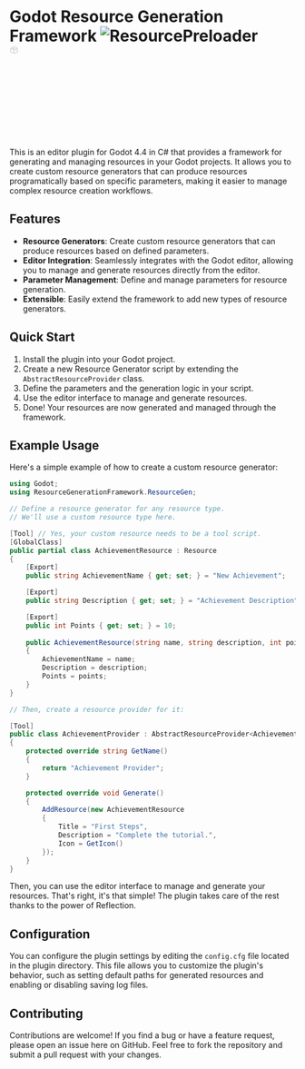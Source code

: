 ﻿# Godot Resource Generation Framework ![ResourcePreloader](https://github.com/user-attachments/assets/54f3f20f-8e43-4b2c-b703-b1017865b290)<svg xmlns="http://www.w3.org/2000/svg" width="160" height="160"><path fill="#e0e0e0" d="M1.553 4.104A1 1 0 0 0 1 4.998v6a1 1 0 0 0 .553.895l6 3a1 1 0 0 0 .894 0l6-3a1 1 0 0 0 .553-.895v-6a1 1 0 0 0-.553-.894l-6-3a1 1 0 0 0-.894 0zM8 3.119 11.764 5l-1.381.692-3.764-1.883L8 3.119zm-5 3.5 4 2v3.764l-4-2zm10 0v3.764l-4 2V8.619z"/></svg>

This is an editor plugin for Godot 4.4 in C# that provides a framework 
for generating and managing resources in your Godot projects. 
It allows you to create custom resource generators that can produce 
resources programatically based on specific parameters, 
making it easier to manage complex resource creation workflows.

## Features
- **Resource Generators**: Create custom resource 
generators that can produce resources based on defined parameters.
- **Editor Integration**: Seamlessly integrates with the Godot editor, 
allowing you to manage and generate resources directly from the editor.
- **Parameter Management**: Define and manage parameters for resource generation.
- **Extensible**: Easily extend the framework to add new types of resource generators.

## Quick Start
1. Install the plugin into your Godot project.
2. Create a new Resource Generator script by extending the `AbstractResourceProvider` class.
3. Define the parameters and the generation logic in your script.
4. Use the editor interface to manage and generate resources.
5. Done! Your resources are now generated and managed through the framework.

## Example Usage
Here's a simple example of how to create a custom resource generator:
```csharp
using Godot;
using ResourceGenerationFramework.ResourceGen;

// Define a resource generator for any resource type. 
// We'll use a custom resource type here.

[Tool] // Yes, your custom resource needs to be a tool script.
[GlobalClass]
public partial class AchievementResource : Resource 
{
    [Export]
    public string AchievementName { get; set; } = "New Achievement";

    [Export]
    public string Description { get; set; } = "Achievement Description";

    [Export]
    public int Points { get; set; } = 10;
    
    public AchievementResource(string name, string description, int points) 
    {
        AchievementName = name;
        Description = description;
        Points = points;
    }
}

// Then, create a resource provider for it:

[Tool]
public class AchievementProvider : AbstractResourceProvider<AchievementResource>
{
    protected override string GetName()
    {
        return "Achievement Provider";
    }

    protected override void Generate()
    {
        AddResource(new AchievementResource
        {
            Title = "First Steps",
            Description = "Complete the tutorial.",
            Icon = GetIcon()
        });
    }
}
```

Then, you can use the editor interface to manage and generate your resources.
That's right, it's that simple! The plugin takes care of the rest thanks
to the power of Reflection.

## Configuration
You can configure the plugin settings by editing the `config.cfg` file located in the plugin directory.
This file allows you to customize the plugin's behavior,
such as setting default paths for generated resources and
enabling or disabling saving log files.

## Contributing
Contributions are welcome! If you find a bug or have a feature request, please open an issue here on GitHub.
Feel free to fork the repository and submit a pull request with your changes.
